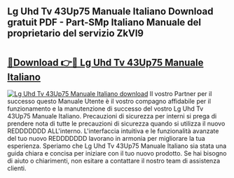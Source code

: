 ## Lg Uhd Tv 43Up75 Manuale Italiano Download gratuit PDF - Part-SMp Italiano Manuale del proprietario del servizio ZkVl9

# <h2><a href="http://dfcu8g.blite.top/?on=Lg+Uhd+Tv+43Up75+Manuale+Italiano">🔗Download 👉🔴 Lg Uhd Tv 43Up75 Manuale Italiano</a></h2>

[![Lg Uhd Tv 43Up75 Manuale Italiano download](https://i.imgur.com/lujVjoI.png)](http://dfcu8g.blite.top/?on=Lg+Uhd+Tv+43Up75+Manuale+Italiano)
Il vostro Partner per il successo questo Manuale Utente è il vostro compagno affidabile per il funzionamento e la manutenzione di successo del vostro Lg Uhd Tv 43Up75 Manuale Italiano. Precauzioni di sicurezza per interni si prega di prendere nota di tutte le precauzioni di sicurezza quando si utilizza il nuovo REDDDDDDD ALL'interno. L'interfaccia intuitiva e le funzionalità avanzate del tuo nuovo REDDDDDDD lavorano in armonia per migliorare la tua esperienza. Speriamo che Lg Uhd Tv 43Up75 Manuale Italiano sia stata una guida chiara e concisa per iniziare con il tuo nuovo prodotto. Se hai bisogno di aiuto o chiarimenti, non esitare a contattare il nostro team di assistenza clienti.
